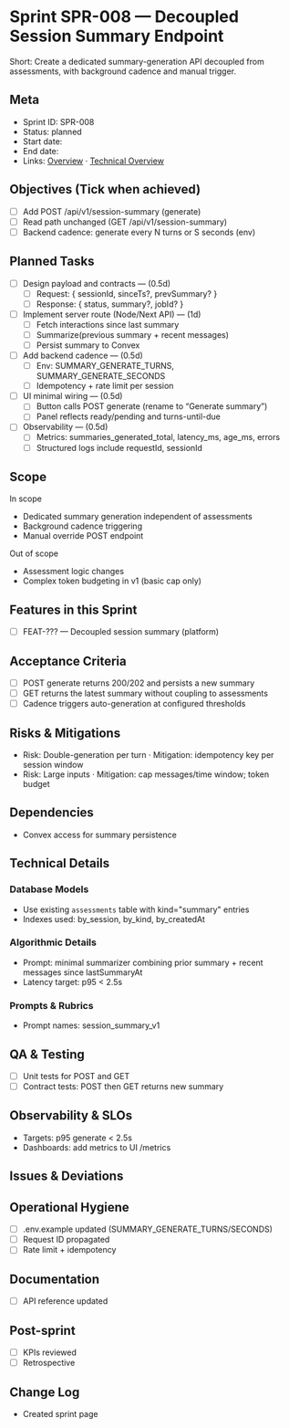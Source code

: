 # Sprint SPR-008 — Decoupled Session Summary Endpoint

Short: Create a dedicated summary-generation API decoupled from assessments, with background cadence and manual trigger.

## Meta
- Sprint ID: SPR-008
- Status: planned
- Start date: <YYYY-MM-DD>
- End date: <YYYY-MM-DD>
- Links: [Overview](./overview.md) · [Technical Overview](../../planning/technical-overview.md)

## Objectives (Tick when achieved)
- [ ] Add POST /api/v1/session-summary (generate)
- [ ] Read path unchanged (GET /api/v1/session-summary)
- [ ] Backend cadence: generate every N turns or S seconds (env)

## Planned Tasks
- [ ] Design payload and contracts — <owner> (0.5d)
  - [ ] Request: { sessionId, sinceTs?, prevSummary? }
  - [ ] Response: { status, summary?, jobId? }
- [ ] Implement server route (Node/Next API) — <owner> (1d)
  - [ ] Fetch interactions since last summary
  - [ ] Summarize(previous summary + recent messages)
  - [ ] Persist summary to Convex
- [ ] Add backend cadence — <owner> (0.5d)
  - [ ] Env: SUMMARY_GENERATE_TURNS, SUMMARY_GENERATE_SECONDS
  - [ ] Idempotency + rate limit per session
- [ ] UI minimal wiring — <owner> (0.5d)
  - [ ] Button calls POST generate (rename to “Generate summary”)
  - [ ] Panel reflects ready/pending and turns-until-due
- [ ] Observability — <owner> (0.5d)
  - [ ] Metrics: summaries_generated_total, latency_ms, age_ms, errors
  - [ ] Structured logs include requestId, sessionId

## Scope
In scope
- Dedicated summary generation independent of assessments
- Background cadence triggering
- Manual override POST endpoint

Out of scope
- Assessment logic changes
- Complex token budgeting in v1 (basic cap only)

## Features in this Sprint
- [ ] FEAT-??? — Decoupled session summary (platform)

## Acceptance Criteria
- [ ] POST generate returns 200/202 and persists a new summary
- [ ] GET returns the latest summary without coupling to assessments
- [ ] Cadence triggers auto-generation at configured thresholds

## Risks & Mitigations
- Risk: Double-generation per turn · Mitigation: idempotency key per session window
- Risk: Large inputs · Mitigation: cap messages/time window; token budget

## Dependencies
- Convex access for summary persistence

## Technical Details
### Database Models
- Use existing `assessments` table with kind="summary" entries
- Indexes used: by_session, by_kind, by_createdAt

### Algorithmic Details
- Prompt: minimal summarizer combining prior summary + recent messages since lastSummaryAt
- Latency target: p95 < 2.5s

### Prompts & Rubrics
- Prompt names: session_summary_v1

## QA & Testing
- [ ] Unit tests for POST and GET
- [ ] Contract tests: POST then GET returns new summary

## Observability & SLOs
- Targets: p95 generate < 2.5s
- Dashboards: add metrics to UI /metrics

## Issues & Deviations

## Operational Hygiene
- [ ] .env.example updated (SUMMARY_GENERATE_TURNS/SECONDS)
- [ ] Request ID propagated
- [ ] Rate limit + idempotency

## Documentation
- [ ] API reference updated

## Post-sprint
- [ ] KPIs reviewed
- [ ] Retrospective

## Change Log
- <YYYY-MM-DD> Created sprint page
